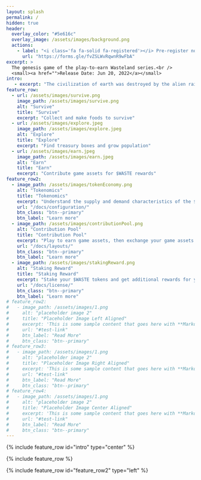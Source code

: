 ```yaml
---
layout: splash
permalink: /
hidden: true
header:
  overlay_color: "#5e616c"
  overlay_image: /assets/images/background.png
  actions:
    - label: "<i class='fa fa-solid fa-registered'></i> Pre-register now"
      url: "https://forms.gle/fvZSLWvRqwnR9wFbA"
excerpt: >
  The genesis game of the play-to-earn Wasteland series.<br />
  <small><a href="">Release Date: Jun 20, 2022</a></small>
intro:
   - excerpt: "The civilization of earth was destroyed by the alien raiders. After millions of nuclear missiles devastated our green homeland then Aliens flew away with robberies of gold and other rare metals. Earth has turned into a wasteland where survival is the primary objective……"
feature_row:
  - url: /assets/images/survive.png
    image_path: /assets/images/survive.png
    alt: "Survive"
    title: "Survive"
    excerpt: "Collect and make foods to survive"
  - url: /assets/images/explore.jpeg
    image_path: /assets/images/explore.jpeg
    alt: "Explore"
    title: "Explore"
    excerpt: "Find treasury boxes and grow population"
  - url: /assets/images/earn.jpeg
    image_path: /assets/images/earn.jpeg
    alt: "Earn"
    title: "Earn"
    excerpt: "Contribute game assets for $WASTE rewards"
feature_row2:
  - image_path: /assets/images/tokenEconomy.png
    alt: "Tokenomics"
    title: "Tokenomics"
    excerpt: "Understand the supply and demand characteristics of the $WASTE token"
    url: "/docs/configuration/"
    btn_class: "btn--primary"
    btn_label: "Learn more"
  - image_path: /assets/images/contributionPool.png
    alt: "Contribution Pool"
    title: "Contribution Pool"
    excerpt: "Play to earn game assets, then exchange your game assets for $WASTE rewards"
    url: "/docs/layouts/"
    btn_class: "btn--primary"
    btn_label: "Learn more"
  - image_path: /assets/images/stakingReward.png
    alt: "Staking Reward"
    title: "Staking Reward"
    excerpt: "Stake your $WASTE tokens and get additional rewards for your support of the Wasteland DAO"
    url: "/docs/license/"
    btn_class: "btn--primary"
    btn_label: "Learn more"
# feature_row2:
#   - image_path: /assets/images/1.png
#     alt: "placeholder image 2"
#     title: "Placeholder Image Left Aligned"
#     excerpt: 'This is some sample content that goes here with **Markdown** formatting. Left aligned with `type="left"`'
#     url: "#test-link"
#     btn_label: "Read More"
#     btn_class: "btn--primary"
# feature_row3:
#   - image_path: /assets/images/1.png
#     alt: "placeholder image 2"
#     title: "Placeholder Image Right Aligned"
#     excerpt: 'This is some sample content that goes here with **Markdown** formatting. Right aligned with `type="right"`'
#     url: "#test-link"
#     btn_label: "Read More"
#     btn_class: "btn--primary"
# feature_row4:
#   - image_path: /assets/images/1.png
#     alt: "placeholder image 2"
#     title: "Placeholder Image Center Aligned"
#     excerpt: 'This is some sample content that goes here with **Markdown** formatting. Centered with `type="center"`'
#     url: "#test-link"
#     btn_label: "Read More"
#     btn_class: "btn--primary"
---
```


{% include feature_row id="intro" type="center" %} 
<!--
{% include gallery caption="The civilization of earth was destroyed by the alien raiders. After millions of nuclear missiles devastated our green homeland then Aliens flew away with robberies of gold and other rare metals. Earth has turned into a wasteland where survival is the primary objective……" %}
-->
{% include feature_row %}

{% include feature_row id="feature_row2" type="left" %}
<!--
{% include feature_row id="feature_row3" type="right" %}

{% include feature_row id="feature_row4" type="center" %} -->
